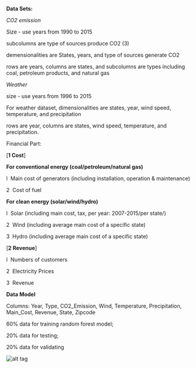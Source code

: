 
**Data Sets:**

*CO2 emission*

Size - use years from 1990 to 2015

subcolumns are type of sources produce CO2 (3)

demensionalities are States, years, and type of sources generate CO2

rows are years, columns are states, and subcolumns are types including coal, petroleum products, and natural gas

*Weather*

size - use years from 1996 to 2015

For weather dataset, dimensionalities are states, year, wind speed, temperature, and precipitation

rows are year, columns are states, wind speed, temperature, and precipitation.

Financial Part:

[**1 Cost**]

**For conventional energy (coal/petroleum/natural gas)**

l  Main cost of generators (including installation, operation & maintenance)

2  Cost of fuel

**For clean energy (solar/wind/hydro)**

l  Solar (including main cost, tax,  per year: 2007-2015/per state/)

2  Wind (including average main cost of a specific state)

3  Hydro (including average main cost of a specific state)



[**2  Revenue**]

l  Numbers of customers 

2  Electricity Prices

3  Revenue



**Data Model**

Columns: Year, Type, CO2_Emission, Wind, Temperature, Precipitation, Main_Cost, Revenue, State, Zipcode

60% data for training random forest model;

20% data for testing;

20% data for validating

![alt tag](https://github.com/danielfather7/EASE-Project/blob/master/Project_Goal/figs/initial%20matrix.png)


